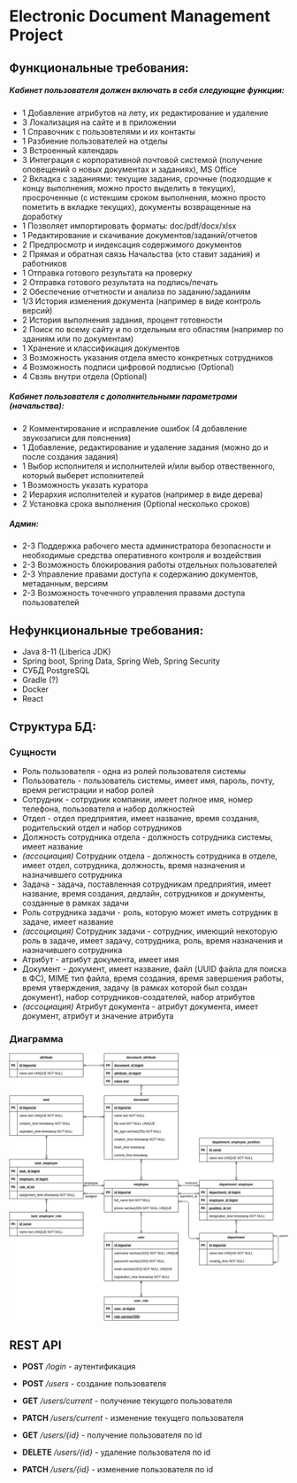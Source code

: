 # Electronic Document Management Project

## Функциональные требования:
##### Кабинет пользователя должен включать в себя следующие функции:
* 1 Добавление атрибутов на лету, их редактирование и удаление
* 3 Локализация на сайте и в приложении
* 1 Справочник с пользовтелями и их контакты
* 1 Разбиение пользователей на отделы
* 3 Встроенный календарь
* 3 Интеграция с корпоративной почтовой системой (получение оповещений о новых документах и заданиях), MS Office
* 2 Вкладка с заданиями: текущие задания, срочные (подходщие к концу выполнения, можно просто выделить в текущих),
 просроченные (с истекшим сроком выполнения, можно просто пометить в вкладке текущих), документы возвращенные на доработку
* 1 Позволяет импортировать форматы: doc/pdf/docx/xlsx
* 1 Редактирование и скачивание документов/заданий/отчетов
* 2 Предпросмотр и индексация содержимого документов
* 2 Прямая и обратная связь Начальства (кто ставит задания) и работников
* 1 Отправка готового результата на проверку
* 2 Отправка готового результата на подпись/печать
* 2 Обеспечение отчетности и анализа по заданию/заданиям
* 1/3 История изменения документа (например в виде контроль версий)
* 2 История выполнения задания, процент готовности
* 2 Поиск по всему сайту и по отдельным его областям (например по зданиям или по документам)
* 1 Хранение и классификация документов
* 3 Возможность указания отдела вместо конкретных сотрудников
* 4 Возможность подписи цифровой подписью (Optional)
* 4 Свзяь внутри отдела (Optional)

##### Кабинет пользователя с дополнительными параметрами (начальства):
* 2 Комментирование и исправление ошибок (4 добавление звукозаписи для пояснения)
* 1 Добавление, редактирование и удаление задания (можно до и после создания задания)
* 1 Выбор исполнителя и исполнителей и/или выбор отвественного, который выберет исполнителей
* 1 Возможность указать куратора
* 2 Иерархия исполнителей и куратов (например в виде дерева)
* 2 Установка срока выполнения (Optional несколько сроков)

##### Админ:
* 2-3 Поддержка рабочего места администратора безопасности и необходимые средства оперативного контроля и воздействия
* 2-3 Возможность блокирования работы отдельных пользователей
* 2-3 Управление правами доступа к содержанию документов, метаданным, версиям
* 2-3 Возможность точечного управления правами доступа пользователей

## Нефункциональные требования:
* Java 8-11 (Liberica JDK)
* Spring boot, Spring Data, Spring Web, Spring Security
* СУБД PostgreSQL
* Gradle (?)
* Docker
* React

## Структура БД:

### Сущности

- Роль пользователя - одна из ролей пользователя системы
- Пользователь - пользователь системы, имеет имя, пароль, почту, время регистрации и набор ролей
- Сотрудник - сотрудник компании, имеет полное имя, номер телефона, пользователя и набор должностей
- Отдел - отдел предприятия, имеет название, время создания, родительский отдел и набор сотрудников
- Должность сотрудника отдела - должность сотрудника системы, имеет название
- _(ассоциация)_ Сотрудник отдела - должность сотрудника в отделе, имеет отдел, сотрудника,
должность, время назначения и назначившего сотрудника
- Задача - задача, поставленная сотрудникам предприятия, имеет название, время создания, дедлайн,
сотрудников и документы, созданные в рамках задачи
- Роль сотрудника задачи - роль, которую может иметь сотрудник в задаче, имеет название
- _(ассоциация)_ Сотрудник задачи - сотрудник, имеющий некоторую роль в задаче, имеет задачу,
сотрудника, роль, время назначения и назначившего сотрудника
- Атрибут - атрибут документа, имеет имя
- Документ - документ, имеет название, файл (UUID файла для поиска в ФС), MIME тип файла,
время создания, время завершения работы, время утверждения,
задачу (в рамках которой был создан документ), набор сотрудников-создателей, набор атрибутов
- _(ассоциация)_ Атрибут документа - атрибут документа, имеет документ, атрибут и значение атрибута

### Диаграмма

![ER diagram](EDM-ER.png)

## REST API

- __POST__ _/login_ - аутентификация

- __POST__ _/users_ - создание пользователя
- __GET__ _/users/current_ - получение текущего пользователя
- __PATCH__ _/users/current_ - изменение текущего пользователя
- __GET__ _/users/{id}_ - получение пользователя по id
- __DELETE__ _/users/{id}_ - удаление пользователя по id
- __PATCH__ _/users/{id}_ - изменение пользователя по id
